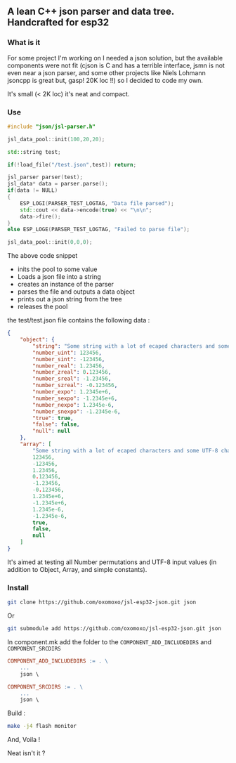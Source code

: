 ## A lean C++ json parser and data tree. Handcrafted for esp32

### What is it

For some project I'm working on I needed a json solution, but the available components were not fit (cjson is C and has a terrible interface, jsmn is not even near a json parser, and some other projects like Niels Lohmann jsoncpp is great but, gasp! 20K loc !!) so I decided to code my own.

It's small (< 2K loc) it's neat and compact.

### Use

```cpp
#include "json/jsl-parser.h"

jsl_data_pool::init(100,20,20);

std::string test;

if(!load_file("/test.json",test)) return;

jsl_parser parser(test);
jsl_data* data = parser.parse();
if(data != NULL)
{
	ESP_LOGI(PARSER_TEST_LOGTAG, "Data file parsed");
	std::cout << data->encode(true) << "\n\n";
	data->fire();
}
else ESP_LOGE(PARSER_TEST_LOGTAG, "Failed to parse file");

jsl_data_pool::init(0,0,0);
```

The above code snippet
- inits the pool to some value
- Loads a json file into a string
- creates an instance of the parser
- parses the file and outputs a data object
- prints out a json string from the tree
- releases the pool

the test/test.json file contains the following data :

```json
{
	"object": {
		"string": "Some string with a lot of ecaped characters and some UTF-8 characters : \\ \" \/ \f \b \n \r \t \u03A9-Ω-\u03C9-ω",
		"number_uint": 123456,
		"number_sint": -123456,
		"number_real": 1.23456,
		"number_zreal": 0.123456,
		"number_sreal": -1.23456,
		"number_szreal": -0.123456,
		"number_expo": 1.2345e+6,
		"number_sexpo": -1.2345e+6,
		"number_nexpo": 1.2345e-6,
		"number_snexpo": -1.2345e-6,
		"true": true,
		"false": false,
		"null": null
	},
	"array": [
		"Some string with a lot of ecaped characters and some UTF-8 characters : \\ \" \/ \f \b \n \r \t \u03A9-Ω-\u03C9-ω",
		123456,
		-123456,
		1.23456,
		0.123456,
		-1.23456,
		-0.123456,
		1.2345e+6,
		-1.2345e+6,
		1.2345e-6,
		-1.2345e-6,
		true,
		false,
		null
	]
}
```

It's aimed at testing all Number permutations and UTF-8 input values (in addition to Object, Array, and simple constants).


### Install

```bash
git clone https://github.com/oxomoxo/jsl-esp32-json.git json
```
Or
```bash
git submodule add https://github.com/oxomoxo/jsl-esp32-json.git json
```
In component.mk add the folder to the `COMPONENT_ADD_INCLUDEDIRS` and `COMPONENT_SRCDIRS`

```mk
COMPONENT_ADD_INCLUDEDIRS := . \
	...
	json \

COMPONENT_SRCDIRS := . \
	...
	json \
```

Build :

```bash
make -j4 flash monitor
```

And, Voila !

Neat isn't it ?
